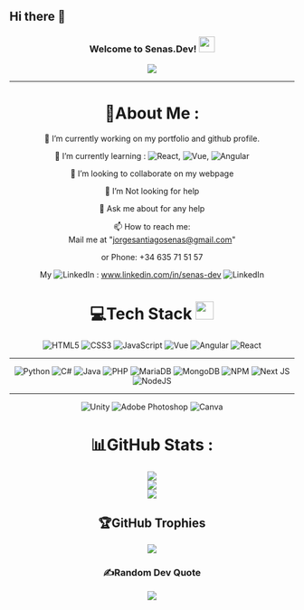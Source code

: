 ## Hi there 👋
<h3 align="center">
  Welcome to Senas.Dev!
  <img src="https://media.giphy.com/media/hvRJCLFzcasrR4ia7z/giphy.gif" width="28">
</h3>
<p align="center">
  <a href="https://github.com/CodeWhiteWeb/CodeWhiteWeb"><img src="https://readme-typing-svg.herokuapp.com?color=%2336BCF7&center=true&vCenter=true&lines=Hi+%2C+welcome+to+my+Github+page;I'm+Senas.Dev;I'm+the best;Web+Dev;Game+Dev;Bot+Dev;Crypto+Lover+%3C3"></a>
</p>

---
<div align="center">
  
# 💫About Me :
🔭 I’m currently working on my portfolio and github profile.
  
🌱 I’m currently learning : ![React](https://img.shields.io/badge/react-%2320232a.svg?style=for-the-badge&logo=react&logoColor=%61DAFB), ![Vue](https://img.shields.io/badge/vue-%234FC08D.svg?style=for-the-badge&logo=vue.js&logoColor=white), ![Angular](https://img.shields.io/badge/angular-%23DD0031.svg?style=for-the-badge&logo=angular&logoColor=white)

  👯 I’m looking to collaborate on my webpage

  🤔 I’m Not looking for help

  💬 Ask me about for any help

  📫 How to reach me:  
  Mail me at "jorgesantiagosenas@gmail.com" 
  
  or Phone: +34 635 71 51 57

  My ![LinkedIn](https://img.shields.io/badge/linkedin-%230077B5.svg?)
: www.linkedin.com/in/senas-dev
![LinkedIn](https://img.shields.io/badge/linkedin&logoColor=white)



  


# 💻Tech Stack <img src = "https://media2.giphy.com/media/QssGEmpkyEOhBCb7e1/giphy.gif?cid=ecf05e47a0n3gi1bfqntqmob8g9aid1oyj2wr3ds3mg700bl&rid=giphy.gif" width = 32px> 
![HTML5](https://img.shields.io/badge/html5-%23E34F26.svg?style=for-the-badge&logo=html5&logoColor=white) 
![CSS3](https://img.shields.io/badge/css3-%231572B6.svg?style=for-the-badge&logo=css3&logoColor=white)
![JavaScript](https://img.shields.io/badge/javascript-%23323330.svg?style=for-the-badge&logo=javascript&logoColor=%23F7DF1E) 
![Vue](https://img.shields.io/badge/vue-%234FC08D.svg?style=for-the-badge&logo=vue.js&logoColor=white)
![Angular](https://img.shields.io/badge/angular-%23DD0031.svg?style=for-the-badge&logo=angular&logoColor=white)
![React](https://img.shields.io/badge/react-%2320232a.svg?style=for-the-badge&logo=react&logoColor=%61DAFB)

** **
![Python](https://img.shields.io/badge/python-%2338E8FF.svg?style=for-the-badge&logo=python&logoColor=white)
![C#](https://img.shields.io/badge/c%23-%23239120.svg?style=for-the-badge&logo=c-sharp&logoColor=white)
![Java](https://img.shields.io/badge/java-%23E34A86.svg?style=for-the-badge&logo=java&logoColor=white)
![PHP](https://img.shields.io/badge/php-%23777BB4.svg?style=for-the-badge&logo=php&logoColor=white)
![MariaDB](https://img.shields.io/badge/mariadb-%234F5D95.svg?style=for-the-badge&logo=mariadb&logoColor=white)
![MongoDB](https://img.shields.io/badge/MongoDB-%234ea94b.svg?style=for-the-badge&logo=mongodb&logoColor=white) 
![NPM](https://img.shields.io/badge/NPM-%23000000.svg?style=for-the-badge&logo=npm&logoColor=white) 
![Next JS](https://img.shields.io/badge/Next-black?style=for-the-badge&logo=next.js&logoColor=white) 
![NodeJS](https://img.shields.io/badge/node.js-6DA55F?style=for-the-badge&logo=node.js&logoColor=white) 
** **
![Unity](https://img.shields.io/badge/unity-%2328BFBC.svg?style=for-the-badge&logo=unity&logoColor=white)
![Adobe Photoshop](https://img.shields.io/badge/adobephotoshop-%2331A8FF.svg?style=for-the-badge&logo=adobephotoshop&logoColor=white)
![Canva](https://img.shields.io/badge/Canva-%2300C4CC.svg?style=for-the-badge&logo=Canva&logoColor=white)

# 📊GitHub Stats :
![](https://github-readme-stats.vercel.app/api?username=CodeWhiteWeb&theme=radical&hide_border=false&include_all_commits=false&count_private=false)<br/>
![](https://github-readme-streak-stats.herokuapp.com/?user=CodeWhiteWeb&theme=radical&hide_border=false)<br/>
![](https://github-readme-stats.vercel.app/api/top-langs/?username=CodeWhiteWeb&theme=radical&hide_border=false&include_all_commits=false&count_private=false&layout=compact)

## 🏆GitHub Trophies
![](https://github-profile-trophy.vercel.app/?username=CodeWhiteWeb&theme=discord&no-frame=false&no-bg=false&margin-w=4)


### ✍️Random Dev Quote
![](https://quotes-github-readme.vercel.app/api?type=horizontal&theme=merko)
